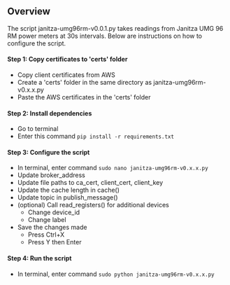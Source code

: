 ## Overview
The script janitza-umg96rm-v0.0.1.py takes readings from Janitza UMG 96 RM power meters at 30s intervals. Below are instructions on how to configure the script.

#### Step 1: Copy certificates to 'certs' folder
- Copy client certificates from AWS
- Create a 'certs' folder in the same directory as janitza-umg96rm-v0.x.x.py
- Paste the AWS certificates in the 'certs' folder

#### Step 2: Install dependencies
- Go to terminal
- Enter this command `pip install -r requirements.txt`

#### Step 3: Configure the script
- In terminal, enter command `sudo nano janitza-umg96rm-v0.x.x.py`
- Update broker_address
- Update file paths to ca_cert, client_cert, client_key
- Update the cache length in cache()
- Update topic in publish_message()
- (optional) Call read_registers() for additional devices
	- Change device_id
	- Change label
- Save the changes made
	- Press Ctrl+X
	- Press Y then Enter

#### Step 4: Run the script
- In terminal, enter command `sudo python janitza-umg96rm-v0.x.x.py`

